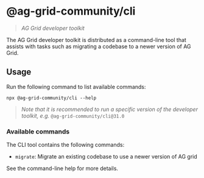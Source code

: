 # @ag-grid-community/cli

> _AG Grid developer toolkit_

The AG Grid developer toolkit is distributed as a command-line tool that assists with tasks such as migrating a codebase to a newer version of AG Grid.

## Usage

Run the following command to list available commands:

```
npx @ag-grid-community/cli --help
```

> _Note that it is recommended to run a specific version of the developer toolkit, e.g._ `@ag-grid-community/cli@31.0`

### Available commands

The CLI tool contains the following commands:

- `migrate`: Migrate an existing codebase to use a newer version of AG grid

See the command-line help for more details.
